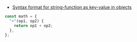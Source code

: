 - [Syntax format for string-function as key-value in objects](https://twitter.com/yazaldefilimone/status/1686333817915650048)

```js
const math = {
  "+"(op1, op2) {
    return op1 + op2;
  },
};
```

